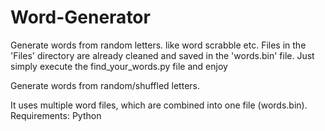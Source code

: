 # Word-Generator
Generate words from random letters. like word scrabble etc.
Files in the 'Files' directory are already cleaned and saved in the 'words.bin' file.
Just simply execute the  find_your_words.py file and enjoy

Generate words from random/shuffled letters.

It uses multiple word files, which are combined into one file (words.bin). 
Requirements: Python
